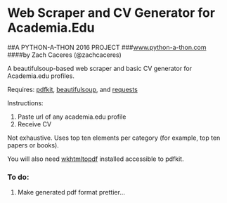 # Web Scraper and CV Generator for Academia.Edu
##A PYTHON-A-THON 2016 PROJECT
###www.python-a-thon.com
####by Zach Caceres (@zachcaceres)

A beautifulsoup-based web scraper and basic CV generator for Academia.edu profiles.

Requires: [pdfkit](https://pypi.python.org/pypi/pdfkit), [beautifulsoup](https://www.crummy.com/software/BeautifulSoup/), and [requests](docs.python-requests.org/en/master/)

Instructions:
1. Paste url of any academia.edu profile
2. Receive CV

Not exhaustive. Uses top ten elements per category (for example, top ten papers or 
books).

You will also need [wkhtmltopdf](http://wkhtmltopdf.org/downloads.html) installed accessible
to pdfkit.

### To do:
1. Make generated pdf format prettier...